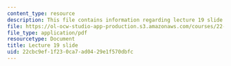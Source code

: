 ```yaml
---
content_type: resource
description: This file contains information regarding lecture 19 slide
file: https://ol-ocw-studio-app-production.s3.amazonaws.com/courses/22-02-introduction-to-applied-nuclear-physics-spring-2012/22cbc9ef1f230ca7ad0429e1f570dbfc_MIT22_02S12_lec19.pdf
file_type: application/pdf
resourcetype: Document
title: Lecture 19 slide
uid: 22cbc9ef-1f23-0ca7-ad04-29e1f570dbfc
---
```

